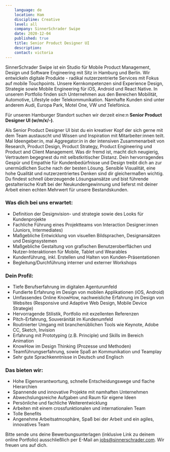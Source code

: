 ```yaml
---
    language: de
    location: Ham
    discipline: Creative
    level: all
    company: SinnerSchrader Swipe
    date: 2020-12-04
    published: true
    title: Senior Product Designer UI
    description: 
    contact: victoria
---
```


SinnerSchrader Swipe ist ein Studio für Mobile Product Management, Design und Software Engineering mit Sitz in Hamburg und Berlin. Wir entwickeln digitale Produkte - radikal nutzerzentrierte Services mit Fokus auf mobile Touchpoints. Unsere Kernkompetenzen sind Experience Design, Strategie sowie Mobile Engineering für iOS, Android und React Native. In unserem Portfolio finden sich Unternehmen aus den Bereichen Mobilität, Automotive, Lifestyle oder Telekommunikation. Namhafte Kunden sind unter anderem Audi, Europa Park, Motel One, VW und Telefónica.

Für unseren Hamburger Standort suchen wir derzeit eine:n **Senior Product Designer UI (w/m/x/-)**.

Als Senior Product Designer UI bist du ein kreativer Kopf der sich gerne mit dem Team austauscht und Wissen und Inspiration mit Mitarbeiter:innen teilt. Mal Ideengeber:in, mal Aggregator:in in der intensiven Zusammenarbeit von Research, Product Design, Product Strategy, Product Engineering und Product and Client Management. Was dir fremd ist, macht dich neugierig, Vertrautem begegnest du mit selbstkritischer Distanz. Dein hervorragendes Gespür und Empathie für Kundenbedürfnisse und Design treibt dich an zur unermüdlichen Suche nach der besten Lösung. Sensible Visualität, eine hohe Qualität und nutzerzentriertes Denken sind dir gleichermaßen wichtig. Du findest schnell überzeugende Lösungsansätze und bist führende gestalterische Kraft bei der Neukundengewinnung und lieferst mit deiner Arbeit einen echten Mehrwert für unsere Bestandskunden.

### Was dich bei uns erwartet:

- Definition der Designvision- und strategie sowie des Looks für Kundenprojekte
- Fachliche Führung eines Projektteams von Interaction Designer:innen (Juniors, Intermediates)
- Maßgebliche Entwicklung von visuellen Bildsprachen, Designansätzen und Designsystemen
- Maßgebliche Gestaltung von grafischen Benutzeroberflächen und Nutzer-Interaktionen für Mobile, Tablet und Wearables
- Kundenführung, inkl. Erstellen und Halten von Kunden-Präsentationen
- Begleitung/Durchführung interner und externer Workshops

### Dein Profil:

- Tiefe Berufserfahrung im digitalen Agenturumfeld
- Fundierte Erfahrung im Design von mobilen Applikationen (iOS, Android)
- Umfassendes Online KnowHow, nachweisliche Erfahrung im Design von Websites (Responsive und Adaptive Web Design, Mobile Device Strategie)
- Hervorragende Stilistik, Portfolio mit exzellenten Referenzen
- Pitch-Erfahrung, Souveränität im Kundenumfeld
- Routinierter Umgang mit branchenüblichen Tools wie Keynote, Adobe CC, Sketch, Invision
- Erfahrung mit Prototyping (z.B. Principle) und Skills im Bereich Animation
- KnowHow im Design Thinking (Prozesse und Methoden)
- Teamführungserfahrung, sowie Spaß an Kommunikation und Teamplay
- Sehr gute Sprachkenntnisse in Deutsch und Englisch

### Das bieten wir:

- Hohe Eigenverantwortung, schnelle Entscheidungswege und flache Hierarchien
- Spannende und innovative Projekte mit namhaften Unternehmen
- Abwechslungsreiche Aufgaben und Raum für eigene Ideen
- Persönliche und fachliche Weiterentwicklung
- Arbeiten mit einem crossfunktionalen und internationalen Team
- Tolle Benefits
- Angenehme Arbeitsatmosphäre, Spaß bei der Arbeit und ein agiles, innovatives Team

Bitte sende uns deine Bewerbungsunterlagen (inklusive Link zu deinem online Portfolio) ausschließlich per E-Mail an <jobs@sinnerschrader.com>. Wir freuen uns auf dich.
